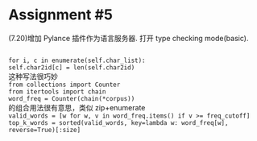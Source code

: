 # Assignment #5

(7.20)增加 Pylance 插件作为语言服务器. 打开 type checking mode(basic).

<code> 
for i, c in enumerate(self.char_list):
self.char2id[c] = len(self.char2id)
</code>
这种写法很巧妙

<code> 
from collections import Counter
from itertools import chain
word_freq = Counter(chain(*corpus))
</code>
的组合用法很有意思，类似 zip+enumerate

<code> 
valid_words = [w for w, v in word_freq.items() if v >= freq_cutoff]
top_k_words = sorted(valid_words, key=lambda w: word_freq[w], reverse=True)[:size]
</code>